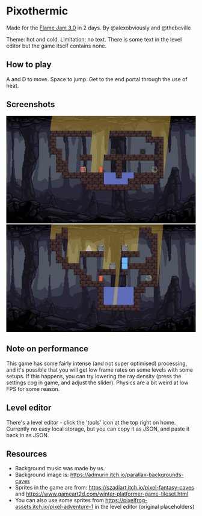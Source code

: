 # Pixothermic

Made for the [Flame Jam 3.0](https://itch.io/jam/flame-jam-3) in 2 days.
By @alexobviously and @thebeville

Theme: hot and cold.
Limitation: no text. There is some text in the level editor but the game itself contains none.

## How to play

A and D to move. Space to jump. Get to the end portal through the use of heat.

## Screenshots
![Screenshot 1](screenshots/1.png)
![Screenshot 2](screenshots/2.png)

## Note on performance

This game has some fairly intense (and not super optimised) processing, and it's possible that you will get low frame rates on some levels with some setups. If this happens, you can try lowering the ray density (press the settings cog in game, and adjust the slider). Physics are a bit weird at low FPS for some reason.

## Level editor

There's a level editor - click the 'tools' icon at the top right on home. Currently no easy local storage, but you can copy it as JSON, and paste it back in as JSON.

## Resources

- Background music was made by us.
- Background image is: https://admurin.itch.io/parallax-backgrounds-caves
- Sprites in the game are from: https://szadiart.itch.io/pixel-fantasy-caves and https://www.gameart2d.com/winter-platformer-game-tileset.html
- You can also use some sprites from https://pixelfrog-assets.itch.io/pixel-adventure-1 in the level editor (original placeholders)